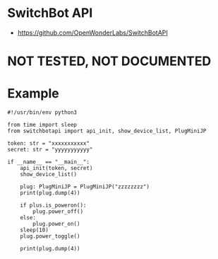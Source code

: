 # SwitchBot API
- https://github.com/OpenWonderLabs/SwitchBotAPI

# NOT TESTED, NOT DOCUMENTED

# Example
```
#!/usr/bin/env python3

from time import sleep
from switchbotapi import api_init, show_device_list, PlugMiniJP

token: str = "xxxxxxxxxxx"
secret: str = "yyyyyyyyyyy"

if __name__ == "__main__":
    api_init(token, secret)
    show_device_list()

    plug: PlugMiniJP = PlugMiniJP("zzzzzzzz")
    print(plug.dump(4))

    if plus.is_poweron():
        plug.power_off()
    else:
        plug.power_on()
    sleep(10)
    plug.power_toggle()

    print(plug.dump(4))

```

